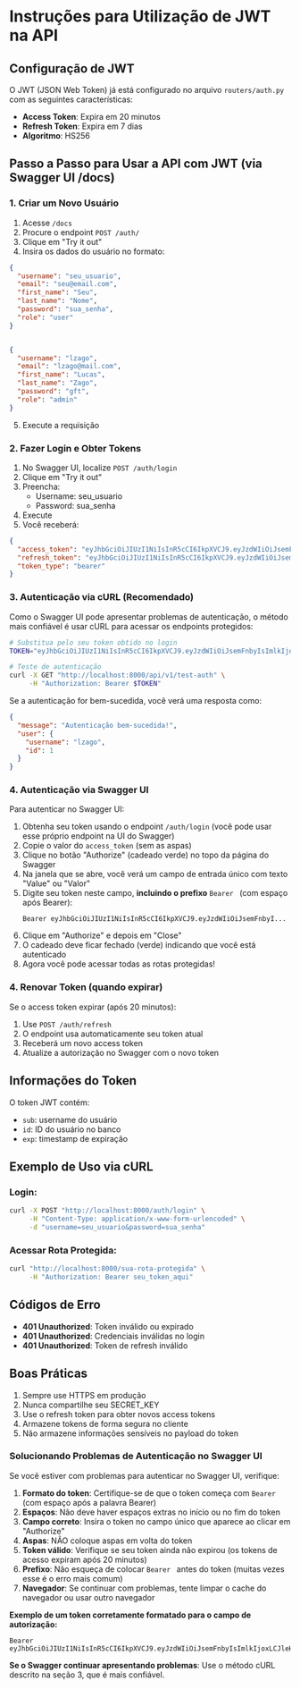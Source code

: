 # Instruções para Utilização de JWT na API

## Configuração de JWT

O JWT (JSON Web Token) já está configurado no arquivo `routers/auth.py` com as seguintes características:

- **Access Token**: Expira em 20 minutos
- **Refresh Token**: Expira em 7 dias
- **Algoritmo**: HS256


## Passo a Passo para Usar a API com JWT (via Swagger UI /docs)

### 1. Criar um Novo Usuário

1. Acesse `/docs`
2. Procure o endpoint `POST /auth/`
3. Clique em "Try it out"
4. Insira os dados do usuário no formato:
```json
{
  "username": "seu_usuario",
  "email": "seu@email.com",
  "first_name": "Seu",
  "last_name": "Nome",
  "password": "sua_senha",
  "role": "user"
}


{
  "username": "lzago",
  "email": "lzago@mail.com",
  "first_name": "Lucas",
  "last_name": "Zago",
  "password": "gft",
  "role": "admin"
}
```
5. Execute a requisição

### 2. Fazer Login e Obter Tokens

1. No Swagger UI, localize `POST /auth/login`
2. Clique em "Try it out"
3. Preencha:
   - Username: seu_usuario
   - Password: sua_senha
4. Execute
5. Você receberá:
```json
{
  "access_token": "eyJhbGciOiJIUzI1NiIsInR5cCI6IkpXVCJ9.eyJzdWIiOiJsemFnbyIsImlkIjoxLCJleHAiOjE3NTIyODY0Mzd9.gDg3uk4b0_eMtPu4VrbfpsYeYRM8TAQxIwI7f2HrJ10",
  "refresh_token": "eyJhbGciOiJIUzI1NiIsInR5cCI6IkpXVCJ9.eyJzdWIiOiJsemFnbyIsImlkIjoxLCJleHAiOjE3NTI4OTAwMzd9.RY0GpaChzbsNW8LL0hPeEamjGxV9QD6VdixMOOBLUGI",
  "token_type": "bearer"
}
```

### 3. Autenticação via cURL (Recomendado)

Como o Swagger UI pode apresentar problemas de autenticação, o método mais confiável é usar cURL para acessar os endpoints protegidos:

```bash
# Substitua pelo seu token obtido no login
TOKEN="eyJhbGciOiJIUzI1NiIsInR5cCI6IkpXVCJ9.eyJzdWIiOiJsemFnbyIsImlkIjoxLCJleHAiOjE3NTIyODY0Mzd9.gDg3uk4b0_eMtPu4VrbfpsYeYRM8TAQxIwI7f2HrJ10"

# Teste de autenticação
curl -X GET "http://localhost:8000/api/v1/test-auth" \
     -H "Authorization: Bearer $TOKEN"
```

Se a autenticação for bem-sucedida, você verá uma resposta como:
```json
{
  "message": "Autenticação bem-sucedida!",
  "user": {
    "username": "lzago",
    "id": 1
  }
}
```

### 4. Autenticação via Swagger UI

Para autenticar no Swagger UI:

1. Obtenha seu token usando o endpoint `/auth/login` (você pode usar esse próprio endpoint na UI do Swagger)
2. Copie o valor do `access_token` (sem as aspas)
3. Clique no botão "Authorize" (cadeado verde) no topo da página do Swagger
4. Na janela que se abre, você verá um campo de entrada único com texto "Value" ou "Valor"
5. Digite seu token neste campo, **incluindo o prefixo** `Bearer ` (com espaço após Bearer):
   ```
   Bearer eyJhbGciOiJIUzI1NiIsInR5cCI6IkpXVCJ9.eyJzdWIiOiJsemFnbyI...
   ```
6. Clique em "Authorize" e depois em "Close"
7. O cadeado deve ficar fechado (verde) indicando que você está autenticado
8. Agora você pode acessar todas as rotas protegidas!

### 4. Renovar Token (quando expirar)

Se o access token expirar (após 20 minutos):

1. Use `POST /auth/refresh`
2. O endpoint usa automaticamente seu token atual
3. Receberá um novo access token
4. Atualize a autorização no Swagger com o novo token

## Informações do Token

O token JWT contém:
- `sub`: username do usuário
- `id`: ID do usuário no banco
- `exp`: timestamp de expiração

## Exemplo de Uso via cURL

### Login:
```bash
curl -X POST "http://localhost:8000/auth/login" \
     -H "Content-Type: application/x-www-form-urlencoded" \
     -d "username=seu_usuario&password=sua_senha"
```

### Acessar Rota Protegida:
```bash
curl "http://localhost:8000/sua-rota-protegida" \
     -H "Authorization: Bearer seu_token_aqui"
```

## Códigos de Erro

- **401 Unauthorized**: Token inválido ou expirado
- **401 Unauthorized**: Credenciais inválidas no login
- **401 Unauthorized**: Token de refresh inválido

## Boas Práticas

1. Sempre use HTTPS em produção
2. Nunca compartilhe seu SECRET_KEY
3. Use o refresh token para obter novos access tokens
4. Armazene tokens de forma segura no cliente
5. Não armazene informações sensíveis no payload do token

### Solucionando Problemas de Autenticação no Swagger UI

Se você estiver com problemas para autenticar no Swagger UI, verifique:

1. **Formato do token**: Certifique-se de que o token começa com `Bearer ` (com espaço após a palavra Bearer)
2. **Espaços**: Não deve haver espaços extras no início ou no fim do token
3. **Campo correto**: Insira o token no campo único que aparece ao clicar em "Authorize"
4. **Aspas**: NÃO coloque aspas em volta do token
5. **Token válido**: Verifique se seu token ainda não expirou (os tokens de acesso expiram após 20 minutos)
6. **Prefixo**: Não esqueça de colocar `Bearer ` antes do token (muitas vezes esse é o erro mais comum)
7. **Navegador**: Se continuar com problemas, tente limpar o cache do navegador ou usar outro navegador

**Exemplo de um token corretamente formatado para o campo de autorização:**
```
Bearer eyJhbGciOiJIUzI1NiIsInR5cCI6IkpXVCJ9.eyJzdWIiOiJsemFnbyIsImlkIjoxLCJleHAiOjE3NTIyODY0Mzd9.gDg3uk4b0_eMtPu4VrbfpsYeYRM8TAQxIwI7f2HrJ10
```

**Se o Swagger continuar apresentando problemas**: Use o método cURL descrito na seção 3, que é mais confiável.
